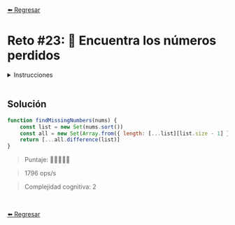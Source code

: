 [⬅️ Regresar](https://github.com/cosmoart/adventJS)

# Reto #23: 🔢 Encuentra los números perdidos

<details>
  <summary>Instrucciones</summary>

</br>

Los elfos están trabajando en un sistema para verificar las listas de regalos de los niños 👧👦. Sin embargo, ¡algunas listas están incompletas y faltan números!

Tu tarea es escribir una función que, dado un array de números, encuentre todos los números que faltan entre 1 y n (donde n es el tamaño del array o el número más alto del array).

Eso sí, ten en cuenta que:

- Los números pueden aparecer más de una vez y otros pueden faltar
- El array siempre contiene números enteros positivos
- Siempre se empieza a contar desde el 1

```js
findMissingNumbers([1, 2, 4, 6])
// [3, 5]

findMissingNumbers([4, 8, 7, 2])
// [1, 3, 5, 6]

findMissingNumbers([3, 2, 1, 1])
// []

findDisappearedNumbers([5, 5, 5, 3, 3, 2, 1])
// [4]
```
</details>

<br/>

## Solución

```js
function findMissingNumbers(nums) {
	const list = new Set(nums.sort())
	const all = new Set(Array.from({ length: [...list][list.size - 1] }, (_, i) => i + 1))
	return [...all.difference(list)]
}
```

> Puntaje: 🌟🌟🌟🌟🌟

> 1796 ops/s

> Complejidad cognitiva: 2

<br/>

[⬅️ Regresar](https://github.com/cosmoart/adventJS)